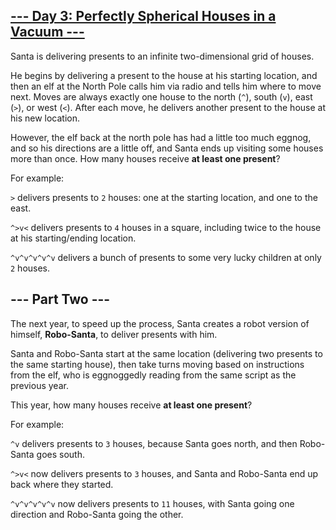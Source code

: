 ## [--- Day 3: Perfectly Spherical Houses in a Vacuum ---](https://adventofcode.com/2015/day/3)
Santa is delivering presents to an infinite two-dimensional grid of houses.

He begins by delivering a present to the house at his starting location, and then an elf at the North Pole calls him via radio and tells him where to move next. Moves are always exactly one house to the north (`^`), south (`v`), east (`>`), or west (`<`). After each move, he delivers another present to the house at his new location.

However, the elf back at the north pole has had a little too much eggnog, and so his directions are a little off, and Santa ends up visiting some houses more than once. How many houses receive **at least one present**?

For example:

`>` delivers presents to `2` houses: one at the starting location, and one to the east.

`^>v<` delivers presents to `4` houses in a square, including twice to the house at his starting/ending location.

`^v^v^v^v^v` delivers a bunch of presents to some very lucky children at only `2` houses.

## --- Part Two ---
The next year, to speed up the process, Santa creates a robot version of himself, **Robo-Santa**, to deliver presents with him.

Santa and Robo-Santa start at the same location (delivering two presents to the same starting house), then take turns moving based on instructions from the elf, who is eggnoggedly reading from the same script as the previous year.

This year, how many houses receive **at least one present**?

For example:

`^v` delivers presents to `3` houses, because Santa goes north, and then Robo-Santa goes south.

`^>v<` now delivers presents to `3` houses, and Santa and Robo-Santa end up back where they started.

`^v^v^v^v^v` now delivers presents to `11` houses, with Santa going one direction and Robo-Santa going the other.
